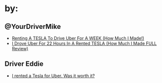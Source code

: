 # by:
## @YourDriverMike
- [Renting A TESLA To Drive Uber For A WEEK (How Much I Made!)](https://youtu.be/peObrNJ5kqw)
- [I Drove Uber For 22 Hours In A Rented TESLA (How Much I Made FULL Review)](https://youtu.be/Il4UEMEu32s)

## Driver Eddie
- [I rented a Tesla for Uber. Was it worth it?](https://youtu.be/wDtgXaBJlc0)
